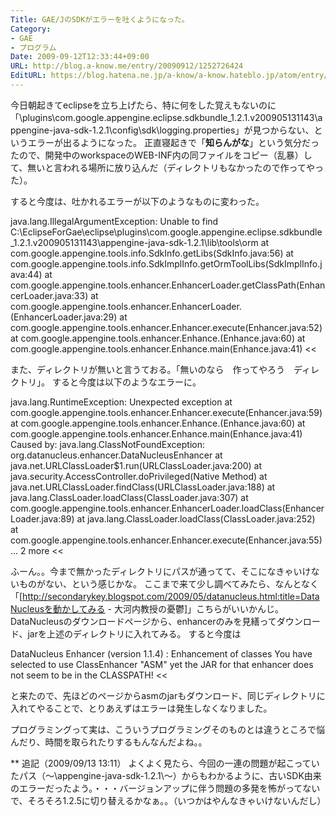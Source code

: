 ```yaml
---
Title: GAE/JのSDKがエラーを吐くようになった。
Category:
- GAE
- プログラム
Date: 2009-09-12T12:33:44+09:00
URL: http://blog.a-know.me/entry/20090912/1252726424
EditURL: https://blog.hatena.ne.jp/a-know/a-know.hateblo.jp/atom/entry/12921228815727979953
---
```



今日朝起きてeclipseを立ち上げたら、特に何をした覚えもないのに「\plugins\com.google.appengine.eclipse.sdkbundle_1.2.1.v200905131143\appengine-java-sdk-1.2.1\config\sdk\logging.properties」が見つからない、というエラーが出るようになった。
正直寝起きで「<span style="font-weight:bold;">知らんがな</span>」という気分だったので、開発中のworkspaceのWEB-INF内の同ファイルをコピー（乱暴）して、無いと言われる場所に放り込んだ（ディレクトリもなかったので作ってやった）。

すると今度は、吐かれるエラーが以下のようなものに変わった。


>>
java.lang.IllegalArgumentException: Unable to find C:\EclipseForGae\eclipse\plugins\com.google.appengine.eclipse.sdkbundle_1.2.1.v200905131143\appengine-java-sdk-1.2.1\lib\tools\orm
	at com.google.appengine.tools.info.SdkInfo.getLibs(SdkInfo.java:56)
	at com.google.appengine.tools.info.SdkImplInfo.getOrmToolLibs(SdkImplInfo.java:44)
	at com.google.appengine.tools.enhancer.EnhancerLoader.getClassPath(EnhancerLoader.java:33)
	at com.google.appengine.tools.enhancer.EnhancerLoader.<init>(EnhancerLoader.java:29)
	at com.google.appengine.tools.enhancer.Enhancer.execute(Enhancer.java:52)
	at com.google.appengine.tools.enhancer.Enhance.<init>(Enhance.java:60)
	at com.google.appengine.tools.enhancer.Enhance.main(Enhance.java:41)
<<


また、ディレクトリが無いと言うておる。「無いのなら　作ってやろう　ディレクトリ」。
すると今度は以下のようなエラーに。


>>
java.lang.RuntimeException: Unexpected exception
	at com.google.appengine.tools.enhancer.Enhancer.execute(Enhancer.java:59)
	at com.google.appengine.tools.enhancer.Enhance.<init>(Enhance.java:60)
	at com.google.appengine.tools.enhancer.Enhance.main(Enhance.java:41)
Caused by: java.lang.ClassNotFoundException: org.datanucleus.enhancer.DataNucleusEnhancer
	at java.net.URLClassLoader$1.run(URLClassLoader.java:200)
	at java.security.AccessController.doPrivileged(Native Method)
	at java.net.URLClassLoader.findClass(URLClassLoader.java:188)
	at java.lang.ClassLoader.loadClass(ClassLoader.java:307)
	at com.google.appengine.tools.enhancer.EnhancerLoader.loadClass(EnhancerLoader.java:89)
	at java.lang.ClassLoader.loadClass(ClassLoader.java:252)
	at com.google.appengine.tools.enhancer.Enhancer.execute(Enhancer.java:55)
	... 2 more
<<


ふーん。。今まで無かったディレクトリにパスが通ってて、そこになきゃいけないものがない、という感じかな。
ここまで来て少し調べてみたら、なんとなく「[http://secondarykey.blogspot.com/2009/05/datanucleus.html:title=DataNucleusを動かしてみる - 大河内教授の憂鬱]」こちらがいいかんじ。
DataNucleusのダウンロードページから、enhancerのみを見繕ってダウンロード、jarを上述のディレクトリに入れてみる。
すると今度は


>>
DataNucleus Enhancer (version 1.1.4) : Enhancement of classes
You have selected to use ClassEnhancer "ASM" yet the JAR for that enhancer does not seem to be in the CLASSPATH!
<<


と来たので、先ほどのページからasmのjarもダウンロード、同じディレクトリに入れてやることで、とりあえずはエラーは発生しなくなりました。


プログラミングって実は、こういうプログラミングそのものとは違うところで悩んだり、時間を取られたりするもんなんだよね。。


** 追記（2009/09/13 13:11）
よくよく見たら、今回の一連の問題が起こっていたパス（〜\appengine-java-sdk-1.2.1\〜）からもわかるように、古いSDK由来のエラーだったよう。・・・バージョンアップに伴う問題の多発を怖がってないで、そろそろ1.2.5に切り替えるかなぁ。。（いつかはやんなきゃいけないんだし）
